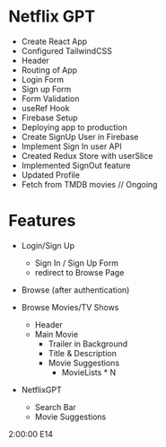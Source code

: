 # Netflix GPT

- Create React App
- Configured TailwindCSS
- Header
- Routing of App
- Login Form
- Sign up Form
- Form Validation
- useRef Hook
- Firebase Setup
- Deploying app to production
- Create SignUp User in Firebase
- Implement Sign In user API
- Created Redux Store with userSlice
- Implemented SignOut feature
- Updated Profile
- Fetch from TMDB movies // Ongoing

# Features

- Login/Sign Up
  - Sign In / Sign Up Form
  - redirect to Browse Page
- Browse (after authentication)
- Browse Movies/TV Shows

  - Header
  - Main Movie
    - Trailer in Background
    - Title & Description
    - Movie Suggestions
      - MovieLists \* N

- NetflixGPT
  - Search Bar
  - Movie Suggestions

2:00:00 E14
